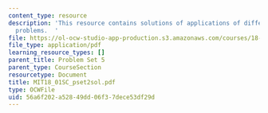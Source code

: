```yaml
---
content_type: resource
description: 'This resource contains solutions of applications of differentiation
  problems.  '
file: https://ol-ocw-studio-app-production.s3.amazonaws.com/courses/18-01sc-single-variable-calculus-fall-2010/56a6f202a52849dd06f37dece53df29d_MIT18_01SC_pset2sol.pdf
file_type: application/pdf
learning_resource_types: []
parent_title: Problem Set 5
parent_type: CourseSection
resourcetype: Document
title: MIT18_01SC_pset2sol.pdf
type: OCWFile
uid: 56a6f202-a528-49dd-06f3-7dece53df29d
---
```

